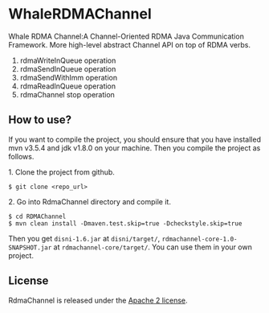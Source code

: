 # WhaleRDMAChannel
Whale RDMA Channel:A Channel-Oriented RDMA Java Communication Framework. More high-level abstract Channel API on top of RDMA verbs.

1. rdmaWriteInQueue operation
2. rdmaSendInQueue operation
3. rdmaSendWithImm operation
4. rdmaReadInQueue operation
5. rdmaChannel stop operation

## How to use?

If you want to compile the project, you should ensure that you have installed mvn v3.5.4 and jdk v1.8.0 on your machine. Then you compile the project as follows.

1\. Clone the project from github.

```shell
$ git clone <repo_url>
```

2\. Go into RdmaChannel directory and compile it.

```shell
$ cd RDMAChannel
$ mvn clean install -Dmaven.test.skip=true -Dcheckstyle.skip=true
```

Then you get `disni-1.6.jar` at `disni/target/`, `rdmachannel-core-1.0-SNAPSHOT.jar` at `rdmachannel-core/target/`. You can use them in your own project.

## License

RdmaChannel is released under the [Apache 2 license](http://www.apache.org/licenses/LICENSE-2.0.html).

